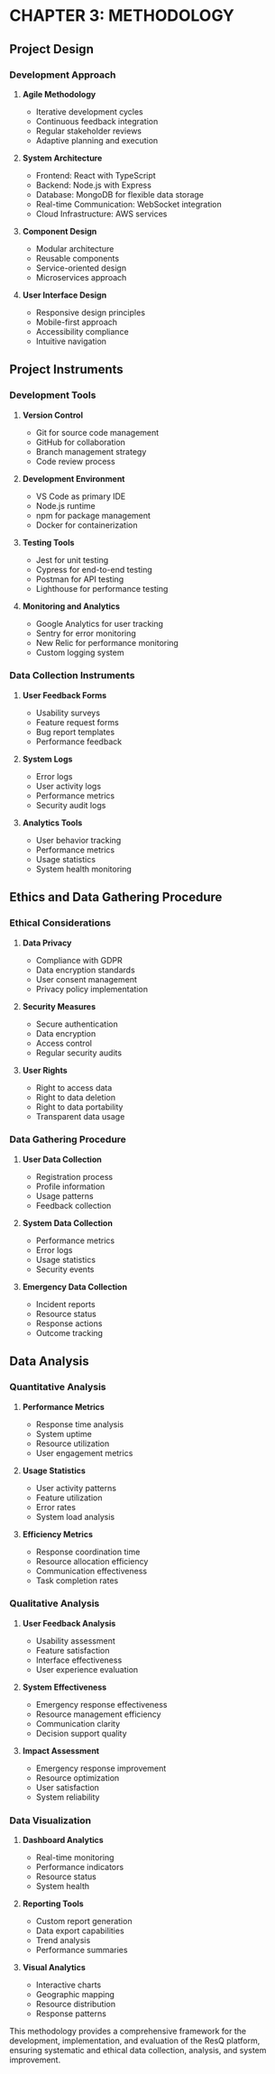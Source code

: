 # CHAPTER 3: METHODOLOGY

## Project Design

### Development Approach
1. **Agile Methodology**
   - Iterative development cycles
   - Continuous feedback integration
   - Regular stakeholder reviews
   - Adaptive planning and execution

2. **System Architecture**
   - Frontend: React with TypeScript
   - Backend: Node.js with Express
   - Database: MongoDB for flexible data storage
   - Real-time Communication: WebSocket integration
   - Cloud Infrastructure: AWS services

3. **Component Design**
   - Modular architecture
   - Reusable components
   - Service-oriented design
   - Microservices approach

4. **User Interface Design**
   - Responsive design principles
   - Mobile-first approach
   - Accessibility compliance
   - Intuitive navigation

## Project Instruments

### Development Tools
1. **Version Control**
   - Git for source code management
   - GitHub for collaboration
   - Branch management strategy
   - Code review process

2. **Development Environment**
   - VS Code as primary IDE
   - Node.js runtime
   - npm for package management
   - Docker for containerization

3. **Testing Tools**
   - Jest for unit testing
   - Cypress for end-to-end testing
   - Postman for API testing
   - Lighthouse for performance testing

4. **Monitoring and Analytics**
   - Google Analytics for user tracking
   - Sentry for error monitoring
   - New Relic for performance monitoring
   - Custom logging system

### Data Collection Instruments
1. **User Feedback Forms**
   - Usability surveys
   - Feature request forms
   - Bug report templates
   - Performance feedback

2. **System Logs**
   - Error logs
   - User activity logs
   - Performance metrics
   - Security audit logs

3. **Analytics Tools**
   - User behavior tracking
   - Performance metrics
   - Usage statistics
   - System health monitoring

## Ethics and Data Gathering Procedure

### Ethical Considerations
1. **Data Privacy**
   - Compliance with GDPR
   - Data encryption standards
   - User consent management
   - Privacy policy implementation

2. **Security Measures**
   - Secure authentication
   - Data encryption
   - Access control
   - Regular security audits

3. **User Rights**
   - Right to access data
   - Right to data deletion
   - Right to data portability
   - Transparent data usage

### Data Gathering Procedure
1. **User Data Collection**
   - Registration process
   - Profile information
   - Usage patterns
   - Feedback collection

2. **System Data Collection**
   - Performance metrics
   - Error logs
   - Usage statistics
   - Security events

3. **Emergency Data Collection**
   - Incident reports
   - Resource status
   - Response actions
   - Outcome tracking

## Data Analysis

### Quantitative Analysis
1. **Performance Metrics**
   - Response time analysis
   - System uptime
   - Resource utilization
   - User engagement metrics

2. **Usage Statistics**
   - User activity patterns
   - Feature utilization
   - Error rates
   - System load analysis

3. **Efficiency Metrics**
   - Response coordination time
   - Resource allocation efficiency
   - Communication effectiveness
   - Task completion rates

### Qualitative Analysis
1. **User Feedback Analysis**
   - Usability assessment
   - Feature satisfaction
   - Interface effectiveness
   - User experience evaluation

2. **System Effectiveness**
   - Emergency response effectiveness
   - Resource management efficiency
   - Communication clarity
   - Decision support quality

3. **Impact Assessment**
   - Emergency response improvement
   - Resource optimization
   - User satisfaction
   - System reliability

### Data Visualization
1. **Dashboard Analytics**
   - Real-time monitoring
   - Performance indicators
   - Resource status
   - System health

2. **Reporting Tools**
   - Custom report generation
   - Data export capabilities
   - Trend analysis
   - Performance summaries

3. **Visual Analytics**
   - Interactive charts
   - Geographic mapping
   - Resource distribution
   - Response patterns

This methodology provides a comprehensive framework for the development, implementation, and evaluation of the ResQ platform, ensuring systematic and ethical data collection, analysis, and system improvement. 